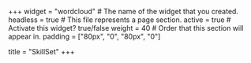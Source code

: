+++
widget = "wordcloud"  # The name of the widget that you created.
headless = true  # This file represents a page section.
active = true  # Activate this widget? true/false
weight = 40  # Order that this section will appear in.
padding = ["80px", "0", "80px", "0"] 

title = "SkillSet"
+++
